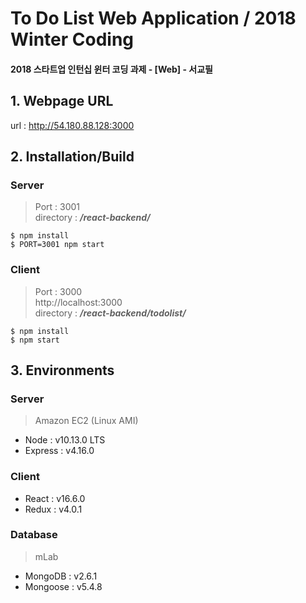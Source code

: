 # To Do List Web Application / 2018 Winter Coding
#### 2018 스타트업 인턴십 윈터 코딩 과제 - [Web] - 서교필

## 1. Webpage URL
url : http://54.180.88.128:3000
  
  
## 2. Installation/Build 
### Server
>Port : 3001  
directory : ***/react-backend/***
```
$ npm install
$ PORT=3001 npm start
```
### Client
>Port : 3000  
>http://localhost:3000  
directory : ***/react-backend/todolist/***
```
$ npm install
$ npm start
```
  
  
## 3. Environments
### Server
> Amazon EC2 (Linux AMI)
- Node : v10.13.0 LTS
- Express : v4.16.0

### Client
- React : v16.6.0
- Redux : v4.0.1

### Database
> mLab
- MongoDB : v2.6.1
- Mongoose : v5.4.8
